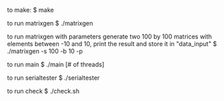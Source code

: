 to make:
$ make

to run matrixgen
$ ./matrixgen

to run matrixgen with parameters
generate two 100 by 100 matrices with elements between -10 and 10, print the result and store it in "data_input"
$ ./matrixgen -s 100 -b 10 -p

to run main
$ ./main [# of threads]

to run serialtester
$ ./serialtester

to run check
$ ./check.sh